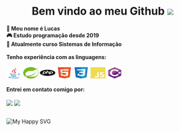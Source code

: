 <h1 align=center> Bem vindo ao meu Github <img src="https://i.pinimg.com/originals/8e/08/b9/8e08b9961b83aa4228c6ede7f4607287.gif" height="30px"> </h1> 



<h4>
      🚀 Meu nome é Lucas <br>
      🎮 Estudo programação desde 2019 <br>
      📓 Atualmente curso Sistemas de Informação <br><br>
      Tenho experiência com as linguagens:
  </h4>
  
  
  
  <p align="left">
        <img align="center" height="30" width="40" src="https://raw.githubusercontent.com/devicons/devicon/master/icons/java/java-original.svg">
        <img align="center" height="30" width="40" src="https://raw.githubusercontent.com/devicons/devicon/master/icons/spring/spring-original.svg">
        <img align="center" height="30" width="40" src="https://raw.githubusercontent.com/devicons/devicon/master/icons/php/php-plain.svg">
        <img align="center" height="30" width="40" src="https://raw.githubusercontent.com/devicons/devicon/master/icons/html5/html5-original.svg">
        <img align="center" height="30" width="40" src="https://raw.githubusercontent.com/devicons/devicon/master/icons/css3/css3-original.svg">
        <img align="center" alt="Rafa-Js" height="30" width="40" src="https://raw.githubusercontent.com/devicons/devicon/master/icons/javascript/javascript-plain.svg">
        <img align="center" height="30" width="40" src="https://raw.githubusercontent.com/devicons/devicon/master/icons/csharp/csharp-original.svg">       
  </p>
 

  <h4> Entrei em contato comigo por: </h4>
  <a href = "mailto:lucasbarbosaguimaraes2016@gmail.com"><img src="https://img.shields.io/badge/-Gmail-%23333?style=for-the-badge&logo=gmail&logoColor=white" target="_blank"></a>
  <a href="https://www.linkedin.com/in/lucs-barbosa/" target="_blank"><img src="https://img.shields.io/badge/-LinkedIn-%230077B5?style=for-the-badge&logo=linkedin&logoColor=white" target="_blank"></a> 

##


            
  <div>
      <img src = "https://github.com/Lcsbg16/snake/blob/output/github-contribution-grid-snake.svg" alt="My Happy SVG"/>
  </div>
